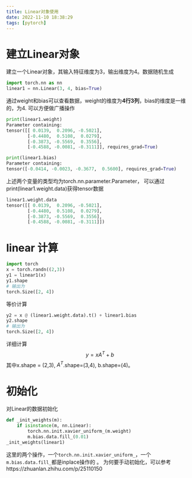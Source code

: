 ```yaml
---
title: Linear对象使用
date: 2022-11-10 18:38:29
tags: [pytorch]
---
```


# 建立Linear对象
建立一个Linear对象，其输入特征维度为3，输出维度为4。数据随机生成
```python
import torch.nn as nn
linear1 = nn.Linear(3, 4, bias=True)
```
通过weight和bias可以查看数据，weight的维度为**4行3列**，bias的维度是一维的，为4. 可以方便做广播操作
```python
print(linear1.weight)
Parameter containing:
tensor([[ 0.0139,  0.2096, -0.5021],
        [-0.4480,  0.5108,  0.0279],
        [-0.3873, -0.5569,  0.3556],
        [-0.4588, -0.0081, -0.3111]], requires_grad=True)
```

```python
print(linear1.bias)
Parameter containing:
tensor([-0.0414, -0.0023, -0.3677,  0.5600], requires_grad=True)
```
上述两个变量的类型均为torch.nn.parameter.Parameter，
可以通过print(linear1.weight.data)获得tensor数据

```python
linear1.weight.data
tensor([[ 0.0139,  0.2096, -0.5021],
        [-0.4480,  0.5108,  0.0279],
        [-0.3873, -0.5569,  0.3556],
        [-0.4588, -0.0081, -0.3111]])     
```
# linear 计算
```python
import torch 
x = torch.randn((2,3))
y1 = linear1(x)
y1.shape 
# 输出为
torch.Size([2, 4])
```
等价计算
```python
y2 = x @ (linear1.weight.data).t() + linear1.bias
y2.shape 
# 输出为
torch.Size([2, 4])
```
详细计算
$$
y = xA^T+b
$$
其中x.shape = (2,3), $A^T$.shape=(3,4), b.shape=(4)。
# 初始化

对Linear的数据初始化
```python
def _init_weights(m):
    if isinstance(m, nn.Linear):
        torch.nn.init.xavier_uniform_(m.weight)
        m.bias.data.fill_(0.01)
_init_weights(linear1)
```

这里的两个操作，一个`torch.nn.init.xavier_uniform_`，一个`m.bias.data.fill_`都是inplace操作的 。
为何要手动初始化，可以参考https://zhuanlan.zhihu.com/p/25110150

